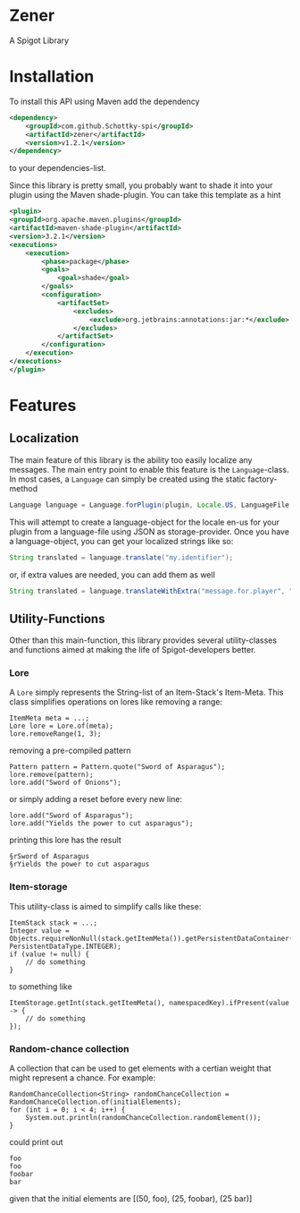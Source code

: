 # Zener
A Spigot Library

# Installation

To install this API using Maven add the dependency

```xml
<dependency>
    <groupId>com.github.Schottky-spi</groupId>
    <artifactId>zener</artifactId>
    <version>v1.2.1</version>
</dependency>
```
to your dependencies-list.

Since this library is pretty small, you probably want to shade it into your plugin using the Maven shade-plugin. You can take this template
as a hint

```xml
<plugin>
<groupId>org.apache.maven.plugins</groupId>
<artifactId>maven-shade-plugin</artifactId>
<version>3.2.1</version>
<executions>
    <execution>
        <phase>package</phase>
        <goals>
            <goal>shade</goal>
        </goals>
        <configuration>
            <artifactSet>
                <excludes>
                    <exclude>org.jetbrains:annotations:jar:*</exclude> <!-- not necesairily applicable for any project, serves as an example -->
                </excludes>
            </artifactSet>
        </configuration>
    </execution>
</executions>
</plugin>
```

# Features

## Localization

The main feature of this library is the ability too easily localize any messages. The main entry point
to enable this feature is the `Language`-class. In most cases, a `Language` can simply be created using
the static factory-method
```java
Language language = Language.forPlugin(plugin, Locale.US, LanguageFile.StorageProvider.JSON);
```
This will attempt to create a language-object for the locale en-us for your plugin from a language-file using JSON as
storage-provider.
Once you have a language-object, you can get your localized strings like so:
```java
String translated = language.translate("my.identifier");
```
or, if extra values are needed, you can add them as well
```java
String translated = language.translateWithExtra("message.for.player", "player", player.getDisplayName());
```

## Utility-Functions
Other than this main-function, this library provides several utility-classes and functions aimed at making the
life of Spigot-developers better.

### Lore
A `Lore` simply represents the String-list of an Item-Stack's Item-Meta. This class simplifies operations on
lores like removing a range:
```
ItemMeta meta = ...;
Lore lore = Lore.of(meta);
lore.removeRange(1, 3);
```
removing a pre-compiled pattern
```
Pattern pattern = Pattern.quote("Sword of Asparagus");
lore.remove(pattern);
lore.add("Sword of Onions");
```
or simply adding a reset before every new line:
```
lore.add("Sword of Asparagus");
lore.add("Yields the power to cut asparagus");
```
printing this lore has the result
```
§rSword of Asparagus
§rYields the power to cut asparagus
```

### Item-storage

This utility-class is aimed to simplify calls like these:
```
ItemStack stack = ...;
Integer value = Objects.requireNonNull(stack.getItemMeta()).getPersistentDataContainer().get(namespacedKey, PersistentDataType.INTEGER);
if (value != null) {
    // do something
}
```
to something like
```
ItemStorage.getInt(stack.getItemMeta(), namespacedKey).ifPresent(value -> {
    // do something
});
```


### Random-chance collection

A collection that can be used to get elements with a certian weight that might represent a chance. For example:
```
RandomChanceCollection<String> randomChanceCollection = RandomChanceCollection.of(initialElements);
for (int i = 0; i < 4; i++) {
    System.out.println(randomChanceCollection.randomElement());
}
```
could print out
```
foo
foo
foobar
bar
```
given that the initial elements are 
[(50, foo), (25, foobar), (25 bar)]
